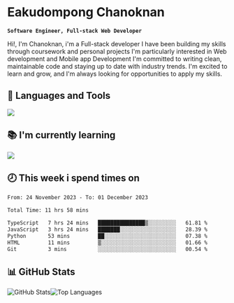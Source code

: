 # Eakudompong Chanoknan

**`Software Engineer, Full-stack Web Developer`**

<p>Hi!, I'm Chanoknan, i'm a Full-stack developer I have been building my skills
through coursework and personal projects I'm particularly interested in Web development
and Mobile app Development I'm committed to writing clean, maintainable
code and staying up to date with industry trends. I'm excited to learn
and grow, and I'm always looking for opportunities to apply my skills.</p>

## 🔧 Languages and Tools

  <a href="https://skillicons.dev">
    <img src="https://skillicons.dev/icons?i=typescript,javascript,html,css,php,java,python,laravel,nodejs,mongodb,react,nextjs,tailwind,mysql,planetscale,postgres,firebase&perline=9" />
  </a>
  
## 📚 I'm currently learning
  <a href="https://skillicons.dev">
    <img src="https://skillicons.dev/icons?i=go,rust,kotlin,androidstudio,graphql,docker,kubernetes,gcp,aws" />
  </a>

## 🕗 This week i spend times on

<!--START_SECTION:waka-->

```txt
From: 24 November 2023 - To: 01 December 2023

Total Time: 11 hrs 58 mins

TypeScript   7 hrs 24 mins   ███████████████▒░░░░░░░░░   61.81 %
JavaScript   3 hrs 24 mins   ███████░░░░░░░░░░░░░░░░░░   28.39 %
Python       53 mins         ██░░░░░░░░░░░░░░░░░░░░░░░   07.38 %
HTML         11 mins         ▒░░░░░░░░░░░░░░░░░░░░░░░░   01.66 %
Git          3 mins          ░░░░░░░░░░░░░░░░░░░░░░░░░   00.54 %
```

<!--END_SECTION:waka-->

## 📊 GitHub Stats

<p style="display: flex">
  <img alt="GitHub Stats" src="https://github-readme-stats.vercel.app/api?username=EC-9624&show_icons=true&theme=gruvbox&count_private=true"/>
  <img alt="Top Languages" src="https://github-readme-stats.vercel.app/api/top-langs/?username=EC-9624&layout=compact&theme=gruvbox" />  
</p>
